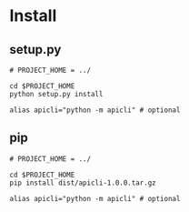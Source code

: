 # Install

## setup.py

```
# PROJECT_HOME = ../

cd $PROJECT_HOME
python setup.py install

alias apicli="python -m apicli" # optional
```

## pip

```
# PROJECT_HOME = ../

cd $PROJECT_HOME
pip install dist/apicli-1.0.0.tar.gz

alias apicli="python -m apicli" # optional
```
